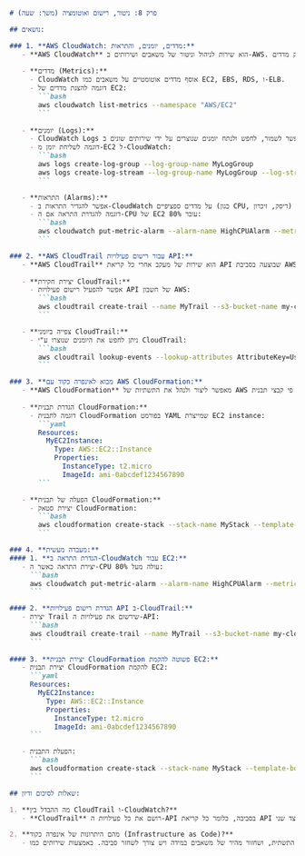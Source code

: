 ```markdown
# פרק 8: ניטור, רישום ואוטומציה (משך: שעה)

## נושאים:

### 1. **AWS CloudWatch: מדדים, יומנים, והתראות:**
   - **AWS CloudWatch** הוא שירות לניהול וניטור של משאבים ושירותים ב-AWS. הוא מאפשר להפיק מדדים (metrics), לנהל יומנים (logs) וליצור התראות (alarms) על אירועים שונים במערכת.
   
   - **מדדים (Metrics):**
     - CloudWatch אוסף מדדים אוטומטיים על משאבים כמו EC2, EBS, RDS, ו-ELB.
     - דוגמה להצגת מדדים של EC2:
       ```bash
       aws cloudwatch list-metrics --namespace "AWS/EC2"
       ```
   
   - **יומנים (Logs):**
     - CloudWatch Logs מאפשר לשמור, לחפש ולנתח יומנים שנוצרים על ידי שירותים שונים ב-AWS, כמו EC2, Lambda ו-API Gateway.
     - דוגמה לשליחת יומן מ-EC2 ל-CloudWatch:
       ```bash
       aws logs create-log-group --log-group-name MyLogGroup
       aws logs create-log-stream --log-group-name MyLogGroup --log-stream-name MyLogStream
       ```

   - **התראות (Alarms):**
     - אפשר להגדיר התראות ב-CloudWatch על מדדים ספציפיים (כגון CPU, דיסק, זיכרון) כדי להתראות על חריגות בתפקוד המשאבים.
     - דוגמה להגדרת התראה אם ה-CPU של EC2 עובר 80%:
       ```bash
       aws cloudwatch put-metric-alarm --alarm-name HighCPUAlarm --metric-name CPUUtilization --namespace AWS/EC2 --statistic Average --period 300 --threshold 80 --comparison-operator GreaterThanOrEqualToThreshold --dimensions Name=InstanceId,Value=i-1234567890abcdef0 --evaluation-periods 2 --alarm-actions arn:aws:sns:us-east-1:123456789012:MySNSTopic
       ```

### 2. **AWS CloudTrail עבור רישום פעילויות API:**
   - **AWS CloudTrail** הוא שירות של מעקב אחרי כל קריאת API שבוצעה בסביבת AWS. השירות מאפשר לזהות פעילויות חשודות ולבצע אודיטינג.
   
   - **יצירת חקירת CloudTrail:**
     - אפשר להפעיל רישום פעילויות API של חשבון AWS:
       ```bash
       aws cloudtrail create-trail --name MyTrail --s3-bucket-name my-cloudtrail-logs --is-multi-region-trail
       ```

   - **צפייה ביומני CloudTrail:**
     - ניתן לחפש את היומנים שנוצרו ע"י CloudTrail:
       ```bash
       aws cloudtrail lookup-events --lookup-attributes AttributeKey=Username,AttributeValue=MyUser
       ```

### 3. **מבוא לאינפרה כקוד עם AWS CloudFormation:**
   - **AWS CloudFormation** מאפשר ליצור ולנהל את התשתיות של AWS כקוד, תוך הגדרת המשאבים על פי קבצי תבנית (templates) בפורמטים YAML או JSON.
   
   - **הגדרת תבנית CloudFormation:**
     - דוגמה לתבנית CloudFormation בפורמט YAML שמייצרת EC2 instance:
       ```yaml
       Resources:
         MyEC2Instance:
           Type: AWS::EC2::Instance
           Properties:
             InstanceType: t2.micro
             ImageId: ami-0abcdef1234567890
       ```

   - **הפעלה של תבנית CloudFormation:**
     - יצירת סטאק CloudFormation:
       ```bash
       aws cloudformation create-stack --stack-name MyStack --template-body file://my-template.yaml
       ```

### 4. **מעבדה מעשית:**
#### 1. **הגדרת התראה ב-CloudWatch עבור EC2:**
   - יצירת התראה כאשר ה-CPU עולה מעל 80%:
     ```bash
     aws cloudwatch put-metric-alarm --alarm-name HighCPUAlarm --metric-name CPUUtilization --namespace AWS/EC2 --statistic Average --period 300 --threshold 80 --comparison-operator GreaterThanOrEqualToThreshold --dimensions Name=InstanceId,Value=i-1234567890abcdef0 --evaluation-periods 2 --alarm-actions arn:aws:sns:us-east-1:123456789012:MySNSTopic
     ```

#### 2. **הגדרת רישום פעילויות API ב-CloudTrail:**
   - יצירת Trail שירשום את פעילויות ה-API:
     ```bash
     aws cloudtrail create-trail --name MyTrail --s3-bucket-name my-cloudtrail-logs --is-multi-region-trail
     ```
   
#### 3. **יצירת תבנית CloudFormation פשוטה להקמת EC2:**
   - יצירת תבנית CloudFormation להקמת EC2:
     ```yaml
     Resources:
       MyEC2Instance:
         Type: AWS::EC2::Instance
         Properties:
           InstanceType: t2.micro
           ImageId: ami-0abcdef1234567890
     ```

   - הפעלת התבנית:
     ```bash
     aws cloudformation create-stack --stack-name MyStack --template-body file://my-template.yaml
     ```

## שאלות לסיכום ודיון:

1. **מה ההבדל בין CloudTrail ו-CloudWatch?**
   - **CloudTrail** רושם את כל פעילויות ה-API בסביבה, כלומר כל קריאת API שנעשית. הוא משמש בעיקר לצורך אודיטינג ברמה הכי עמוקה ומעקב אחרי פעילות חשודה. מצד שני, **CloudWatch** מספק מדדים כללים (metrics), יומנים (logs) והתראות (alarms) לצורך ניטור ביצועים של משאבים ושירותים ב-AWS.

2. **מהם היתרונות של אינפרה כקוד (Infrastructure as Code)?**
   - אינפרה כקוד מאפשרת אוטומציה, שמירה על עקביות בהגדרות התשתית, ושחזור מהיר של משאבים במידה ויש צורך לשחזר סביבה. באמצעות שירותים כמו **CloudFormation**, ניתן לנהל את התשתית בצורה מקודדת, לבצע שינוי קל ולטפל בעדכונים בצורה אוטומטית ומסודרת.
```